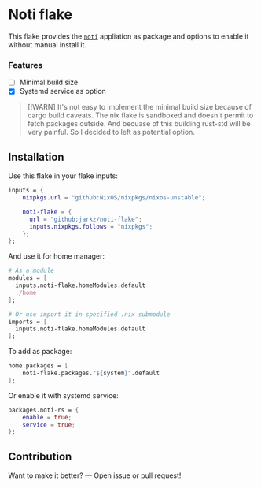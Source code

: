 # Noti flake

This flake provides the [`noti`](https://github.com/noti-rs/noti) appliation as package and options to enable it without manual install it.
### Features

- [ ] Minimal build size
- [X] Systemd service as option

> [!WARN]
> It's not easy to implement the minimal build size because of cargo build caveats. The nix flake is sandboxed and doesn't permit to fetch packages outside. And becuase of this building rust-std will be very painful. So I decided to left as potential option.

## Installation

Use this flake in your flake inputs:

```nix
inputs = {
    nixpkgs.url = "github:NixOS/nixpkgs/nixos-unstable";

    noti-flake = {
      url = "github:jarkz/noti-flake";
      inputs.nixpkgs.follows = "nixpkgs";
    };
};
```

And use it for home manager:

```nix
# As a module
modules = [ 
  inputs.noti-flake.homeModules.default
  ./home
];

# Or use import it in specified .nix submodule
imports = [
  inputs.noti-flake.homeModules.default
];
```

To add as package:

```nix
home.packages = [
    noti-flake.packages."${system}".default
];
```

Or enable it with systemd service:

```nix
packages.noti-rs = {
    enable = true;
    service = true;
};
```

## Contribution

Want to make it better? — Open issue or pull request!
